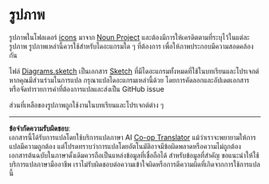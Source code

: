 <!--
CO_OP_TRANSLATOR_METADATA:
{
  "original_hash": "50abd54997afa7e7a3fc7019379e49e3",
  "translation_date": "2025-08-27T21:32:47+00:00",
  "source_file": "images/README.md",
  "language_code": "th"
}
-->
# รูปภาพ

รูปภาพในโฟลเดอร์ [icons](../../../images/icons) มาจาก [Noun Project](https://thenounproject.com) และต้องมีการให้เครดิตตามที่ระบุไว้ในแต่ละรูปภาพ รูปภาพเหล่านี้ควรใช้สำหรับไดอะแกรมใด ๆ ที่ต้องการ เพื่อให้ภาพประกอบมีความสอดคล้องกัน

ไฟล์ [Diagrams.sketch](../../../images/Diagrams.sketch) เป็นเอกสาร [Sketch](https://www.sketch.com) ที่มีไดอะแกรมทั้งหมดที่ใช้ในบทเรียนและโปรเจกต์ หากคุณมีส่วนร่วมในการแปล กรุณาแปลไดอะแกรมเหล่านี้ด้วย โดยการคัดลอกและอัปเดตเอกสาร หรือจัดทำรายการคำที่ต้องการแปลและส่งเป็น GitHub issue

ส่วนที่เหลือของรูปภาพถูกใช้งานในบทเรียนและโปรเจกต์ต่าง ๆ

---

**ข้อจำกัดความรับผิดชอบ**:  
เอกสารนี้ได้รับการแปลโดยใช้บริการแปลภาษา AI [Co-op Translator](https://github.com/Azure/co-op-translator) แม้ว่าเราจะพยายามให้การแปลมีความถูกต้อง แต่โปรดทราบว่าการแปลโดยอัตโนมัติอาจมีข้อผิดพลาดหรือความไม่ถูกต้อง เอกสารต้นฉบับในภาษาดั้งเดิมควรถือเป็นแหล่งข้อมูลที่เชื่อถือได้ สำหรับข้อมูลที่สำคัญ ขอแนะนำให้ใช้บริการแปลภาษามืออาชีพ เราไม่รับผิดชอบต่อความเข้าใจผิดหรือการตีความผิดที่เกิดจากการใช้การแปลนี้